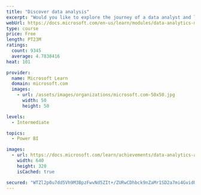 ```yaml
---
title: "Discover data analysis"
excerpt: "Would you like to explore the journey of a data analyst and learn how a data analyst tells a story with data? In this module, you will explore the different roles in data and learn the different tasks of a data analyst."
webUrl: https://docs.microsoft.com/en-us/learn/modules/data-analytics-microsoft/
type: course
price: Free
length: PT23M
ratings:
  count: 9345
  average: 4.7838416
heat: 101

provider:
  name: Microsoft Learn
  domain: microsoft.com
  images:
    - url: /assets/images/organizations/microsoft.com-50x50.jpg
      width: 50
      height: 50

levels:
  - Intermediate

topics:
  - Power BI

images:
  - url: https://docs.microsoft.com/learn/achievements/data-analytics-and-microsoft-social.png
    width: 640
    height: 320
    isCached: true

secured: "WTZl2p0u7dd5Vh9M3BpzFwvNd5ZIt+/ZURwCDhbck9nZaMr1SD2a7mi4GvidUI+ibR9LTmLys/5Y3Ga7I/GBI4fBZKPLLmwtWwG+089apoWksuw7ubDGWzIeNe4WruQfcgHpccy8TV3gZpjWkZm9Qhmr7m0wuKiGuImkFAmxUNz6dbu/bhQtEh1Kb4ygWaiBPsbG/AZguyQV4Ug4h5crrryBToothZFc79nZaaYsiT9AbfetWyO+vy+MVQ+GNqCLQ2lnibKMp27g1v64OGYRXFK51at6Elu9XP3BlphZ7LLVi6tJUAnxz69phRbklBGmbuh4/VMYB7HEULfB4Dqg2qMV0GFJFpaWlyf2OwTxNe+Pd7NNfW7oB6aAUS5tPkmk1PcFkeJOO64F0LjGB6EaJGOElAHgfWvTW5YLi/Z00pM=;fVTdkOPGCkJeDkmLPWK+yg=="
---
```


